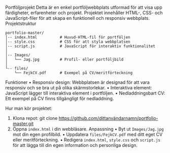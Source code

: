 Portföljprojekt
Detta är en enkel portföljwebbplats utformad för att visa upp färdigheter, erfarenheter och projekt. Projektet innehåller HTML-, CSS- och JavaScript-filer för att skapa en funktionell och responsiv webbplats.
Projektstruktur
```
portfolio-master/
│-- index.html          # Huvud-HTML-fil för portföljen
│-- style.css           # CSS för att styla webbplatsen
│-- script.js           # JavaScript för interaktiv funktionalitet
│
│-- Images/
│   └── Jag.jpg         # Profil- eller portföljbild
│
└-- files/
    └── FejkCV.pdf      # Exempel på CV/meritförteckning
```
Funktioner
• Responsiv design: Webbplatsen är designad för att vara responsiv och se bra ut på olika skärmstorlekar.
• Interaktiva element: JavaScript lägger till interaktiva element i portföljen.
• Nedladdningsbart CV: Ett exempel på CV finns tillgängligt för nedladdning.

Hur man kör projektet:
1. Klona repot:
git clone https://github.com/dittanvändarnamn/portfolio-master.git
2. Öppna `index.html` i din webbläsare.
Anpassning
• Byt ut `Images/Jag.jpg` mot din egen profilbild.
• Uppdatera `files/FejkCV.pdf` med ditt eget CV eller meritförteckning.
• Redigera `index.html`, `style.css` och `script.js` för att lägga till din egen information och personliga design.


